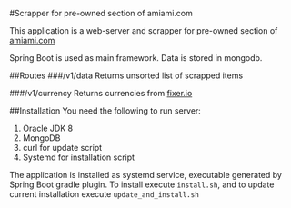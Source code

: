 #Scrapper for pre-owned section of amiami.com

This application is a web-server and scrapper for pre-owned section of [amiami.com](http://amiami.com)

Spring Boot is used as main framework. Data is stored in mongodb.

##Routes
###/v1/data
Returns unsorted list of scrapped items

###/v1/currency
Returns currencies from [fixer.io](http://fixer.io/)

##Installation
You need the following to run server:

1. Oracle JDK 8
1. MongoDB
1. curl for update script
1. Systemd for installation script

The application is installed as systemd service, executable generated by Spring Boot gradle plugin.
To install execute `install.sh`, and to update current installation execute `update_and_install.sh`
